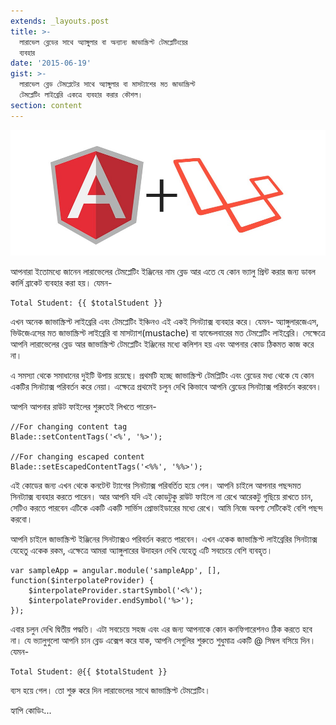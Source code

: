 ```yaml
---
extends: _layouts.post
title: >-
  লারাভেল ব্লেডের সাথে অ্যাঙ্গুলার বা অন্যান্য জাভাস্ক্রিপ্ট টেমপ্লেটিংয়ের
  ব্যবহার
date: '2015-06-19'
gist: >-
  লারাভেল ব্লেড টেমপ্লেটের সাথে অ্যাঙ্গুলার বা মাসট্যাশের মত জাভাস্ক্রিপ্ট
  টেমপ্লেটিং লাইব্রেরি একত্রে ব্যবহার করার কৌশল।
section: content
---
```


![Laravel loves Angular](/images/posts/angular-laravel.jpg)

আপনারা ইতোমধ্যে জানেন লারাভেলের টেমপ্লেটিং ইঞ্জিনের নাম ব্লেড আর এতে যে কোন ভ্যালু প্রিন্ট করার জন্য ডাবল কার্লি ব্রাকেট ব্যবহার করা হয়। যেমন-

```
Total Student: {{ $totalStudent }}
```

এখন অনেক জাভাস্ক্রিপ্ট লাইব্রেরি এবং টেমপ্লেটিং ইঞ্চিনও এই একই সিনট্যাক্স ব্যবহার করে। যেমন- অ্যাঙ্গুলারজেএস, ভিউজেএসের মত জাভাস্ক্রিপ্ট লাইব্রেরি বা মাসট্যাশ(mustache) বা হ্যান্ডেলবারের মত টেমপ্লেটিং লাইব্রেরি। সেক্ষেত্রে আপনি লারাভেলের ব্লেড আর জাভাস্ক্রিপ্ট টেমপ্লেটিং ইঞ্জিনের মধ্যে কলিশন হয় এবং আপনার কোড ঠিকমত কাজ করে না।

এ সমস্যা থেকে সমাধানের দুইটি উপায় রয়েছে। প্রথমটি হচ্ছে জাভাস্ক্রিপ্ট টেমপ্লিটিং এবং ব্লেডের মধ্য থেকে যে কোন একটির সিনট্যাক্স পরিবর্তন করে নেয়া। এক্ষেত্রে প্রথমেই চলুন দেখি কিভাবে আপনি ব্লেডের সিনট্যাক্স পরিবর্তন করবেন।

আপনি আপনার রাউট ফাইলের শুরুতেই লিখতে পারেন-

```
//For changing content tag
Blade::setContentTags('<%', '%>');

//For changing escaped content
Blade::setEscapedContentTags('<%%', '%%>');
```

এই কোডের জন্য এখন থেকে কনটেন্ট ট্যাগের সিনট্যাক্স পরিবর্তিত হয়ে গেল। আপনি চাইলে আপনার পছন্দমত সিনট্যাক্স ব্যবহার করতে পারেন। আর আপনি যদি এই কোডটুকু রাউট ফাইলে না রেখে আরেকটু গুছিয়ে রাখতে চান, সেটিও করতে পারবেন এটিকে একটি একটি সার্ভিস প্রোভাইডারের মধ্যে রেখে। আমি নিজে অবশ্য সেটিকেই বেশি পছন্দ করবো।

আপনি চাইলে জাভাস্ক্রিপ্ট ইঞ্জিনের সিনট্যাক্সও পরিবর্তন করতে পারবেন। এখন একেক জাভাস্ক্রিপ্ট লাইব্রেরির সিনট্যাক্স যেহেতু একেক রকম, এক্ষেত্রে আমরা অ্যাঙ্গুলারের উদাহরন দেখি যেহেতু এটি সবচেয়ে বেশি ব্যবহৃত।

```
var sampleApp = angular.module('sampleApp', [], function($interpolateProvider) {
    $interpolateProvider.startSymbol('<%');
    $interpolateProvider.endSymbol('%>');
});
```

এবার চলুন দেখি দ্বিতীয় পদ্ধতি। এটা সবচেয়ে সহজ এবং এর জন্য আপনাকে কোন কনফিগারেশনও ঠিক করতে হবে না। যে ভ্যালুগুলো আপনি চান ব্লেড এক্সেপ করে যাক, আপনি সেগুলির শুরুতে শুধুমাত্র একটি @ সিম্বল বসিয়ে দিন। যেমন-

```
Total Student: @{{ $totalStudent }}
```

ব্যস হয়ে গেল। তো শুরু করে দিন লারাভেলের সাথে জাভাস্ক্রিপ্ট টেমপ্লেটিং।

হ্যাপি কোডিং...

